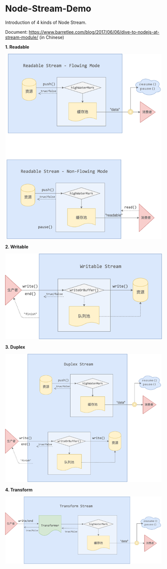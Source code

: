# Node-Stream-Demo

Introduction of 4 kinds of Node Stream.

Document: <https://www.barretlee.com/blog/2017/06/06/dive-to-nodejs-at-stream-module/> (in Chinese)

**1. Readable**

![Readable](./graphic/Readable.png)

**2. Writable**

![Writable](./graphic/Writable.png)

**3. Duplex**

![Duplex](./graphic/Duplex.png)

**4. Transform**

![Transform](./graphic/Transform.png)
